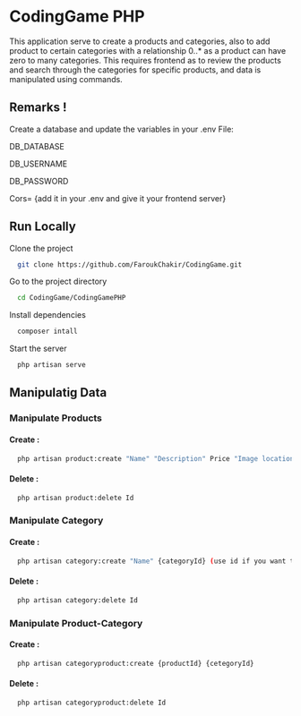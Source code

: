
# CodingGame PHP

This application serve to create a products and categories, also to add product to certain categories with a relationship 0..* as a product can have zero to many categories.
This requires frontend as to review the products and search through the categories for specific products, and data is manipulated using commands.


## Remarks !

Create a database and update the variables in your .env File:

DB_DATABASE

DB_USERNAME

DB_PASSWORD

Cors= {add it in your .env and give it your frontend server}

## Run Locally

Clone the project

```bash
  git clone https://github.com/FaroukChakir/CodingGame.git
```

Go to the project directory

```bash
  cd CodingGame/CodingGamePHP
```

Install dependencies

```bash
  composer intall
```

Start the server

```bash
  php artisan serve
```


## Manipulatig Data 

### Manipulate Products

#### Create :

```bash
  php artisan product:create "Name" "Description" Price "Image location"
```
#### Delete :

```bash
  php artisan product:delete Id
```
### Manipulate Category

#### Create :

```bash
  php artisan category:create "Name" {categoryId} (use id if you want to add a sub-category)
```
#### Delete :

```bash
  php artisan category:delete Id
```

### Manipulate Product-Category

#### Create :

```bash
  php artisan categoryproduct:create {productId} {cetegoryId}
```
#### Delete :

```bash
  php artisan categoryproduct:delete Id
```
